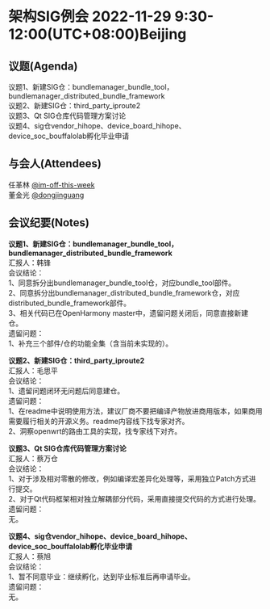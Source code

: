 # 架构SIG例会 2022-11-29 9:30-12:00(UTC+08:00)Beijing

## 议题(Agenda)

议题1、新建SIG仓：bundlemanager_bundle_tool，bundlemanager_distributed_bundle_framework  
议题2、新建SIG仓：third_party_iproute2  
议题3、Qt SIG仓库代码管理方案讨论  
议题4、sig仓vendor_hihope、device_board_hihope、device_soc_bouffalolab孵化毕业申请  

## 与会人(Attendees)

任革林 [@im-off-this-week](https://gitee.com/im-off-this-week)  
董金光 [@dongjinguang](https://gitee.com/dongjinguang)  

## 会议纪要(Notes)

**议题1、新建SIG仓：bundlemanager_bundle_tool，bundlemanager_distributed_bundle_framework**  
汇报人：韩锋  
会议结论：  
1、同意拆分出bundlemanager_bundle_tool仓，对应bundle_tool部件。  
2、同意拆分出bundlemanager_distributed_bundle_framework仓，对应distributed_bundle_framework部件。  
3、相关代码已在OpenHarmony master中，遗留问题关闭后，同意直接新建仓。  
遗留问题：  
1、补充三个部件/仓的功能全集（含当前未实现的）。  

**议题2、新建SIG仓：third_party_iproute2**  
汇报人：毛思平  
会议结论：  
1、遗留问题闭环无问题后同意建仓。  
遗留问题：  
1、在readme中说明使用方法，建议厂商不要把编译产物放进商用版本，如果商用需要履行相关的开源义务。readme内容线下找专家对齐。  
2、洞察openwrt的路由工具的实现，找专家线下对齐。  

**议题3、Qt SIG仓库代码管理方案讨论**  
汇报人：蔡万仓  
会议结论：  
1、对于涉及相对零散的修改，例如编译宏差异化处理等，采用独立Patch方式进行提交。  
2、对于Qt代码框架相对独立解耦部分代码，采用直接提交代码的方式进行处理。  
遗留问题：  
无。  

**议题4、sig仓vendor_hihope、device_board_hihope、device_soc_bouffalolab孵化毕业申请**  
汇报人：蔡旭  
会议结论：  
1、暂不同意毕业：继续孵化，达到毕业标准后再申请毕业。  
遗留问题：  
无。  
